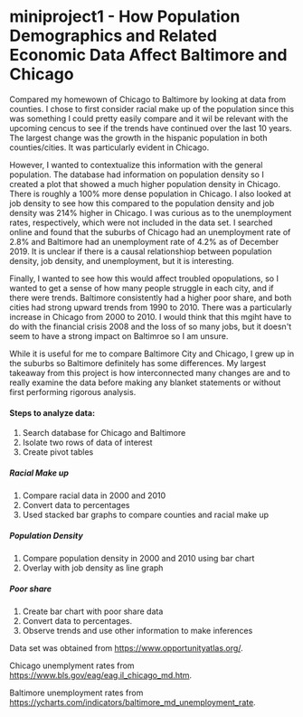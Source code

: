 # miniproject1 - How Population Demographics and Related Economic Data Affect Baltimore and Chicago

Compared my homewown of Chicago to Baltimore by looking at data from counties. I chose to first consider racial make up of the population since this was something I could pretty easily compare and it wil be relevant with the upcoming cencus to see if the trends have continued over the last 10 years. The largest change was the growth in the hispanic population in both counties/cities. It was particularly evident in Chicago.

However, I wanted to contextualize this information with the general population. The database had information on population density so I created a plot that showed a much higher population density in Chicago. There is roughly a 100% more dense population in Chicago. I also looked at job density to see how this compared to the population density and job density was 214% higher in Chicago. I was curious as to the unemployment rates, respectively, which were not included in the data set. I searched online and found that the suburbs of Chicago had an unemployment rate of 2.8% and Baltimore had an unemployment rate of 4.2% as of December 2019. It is unclear if there is a causal relationshiop between population density, job density, and unemployment, but it is interesting.

Finally, I wanted to see how this would affect troubled opopulations, so I wanted to get a sense of how many people struggle in each city, and if there were trends. Baltimore consistently had a higher poor share, and both cities had strong upward trends from 1990 to 2010. There was a particularly increase in Chicago from 2000 to 2010. I would think that this mgiht have to do with the financial crisis 2008 and the loss of so many jobs, but it doesn't seem to have a strong impact on Baltimroe so I am unsure.

While it is useful for me to compare Baltimore City and Chicago, I grew up in the suburbs so Baltimore definitely has some differences. My largest takeaway from this project is how interconnected many changes are and to really examine the data before making any blanket statements or without first performing rigorous analysis.

#### Steps to analyze data:
1. Search database for Chicago and Baltimore
2. Isolate two rows of data of interest
3. Create pivot tables
##### Racial Make up
1. Compare racial data in 2000 and 2010
2. Convert data to percentages
3. Used stacked bar graphs to compare counties and racial make up
##### Population Density
1. Compare population density in 2000 and 2010 using bar chart
2. Overlay with job density as line graph
##### Poor share
1. Create bar chart with poor share data 
2. Convert data to percentages.
3. Observe trends and use other information to make inferences

Data set was obtained from https://www.opportunityatlas.org/. <The Opportunity Atlas>
  
Chicago unemplyment rates from https://www.bls.gov/eag/eag.il_chicago_md.htm. <Bureau of Labor Statistics>
  
Baltimore unemployment rates from https://ycharts.com/indicators/baltimore_md_unemployment_rate. <Y Charts>
